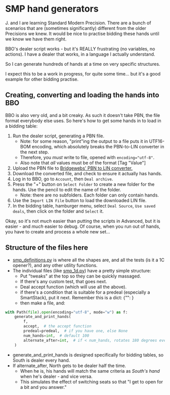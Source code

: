 # SMP hand generators

J. and I are learning Standard Modern Precision.
There are a bunch of scenarios that are (sometimes significantly) different from
the older Precisions we knew. It would be nice to practise bidding these hands until
we know we have them right.

BBO's dealer script works - but it's REALLY frustrating (no variables, no actions).
I have a dealer that works, in a language I actually understand.

So I can generate hundreds of hands at a time on very specific structures.

I expect this to be a work in progress, for quite some time...
but it's a good example for other bidding practise.

## Creating, converting and loading the hands into BBO

BBO is also very old, and a bit creaky.
As such it doesn't take PBN, the file format everybody else uses.
So here's how to get some hands in to load in a bidding table:

1. Run the dealer script, generating a PBN file.
    - Note: for some reason, "print"ing the output to a file puts it in UTF16-BOM
      encoding, which absolutely breaks the PBN-to-LIN converter in the next step.
    - Therefore, you *must* write to file, opened with `encoding="utf-8"`.
    - Also note that *all* values must be of the format [Tag "Value"]
2. Upload the PBN file to [Bridgewebs' PBN to LIN converter.](https://dds.bridgewebs.com/pbntolin/ConvertPbnToLin.php)
3. Download the converted file, and check to ensure it actually has hands.
4. Log in to BBO, go to `Account`, then `Deal archive`.
5. Press the "+" button on `Select Folder` to create a new folder for the hands.
   Use the pencil to edit the name of the folder.
    - Note: there are no subfolders. Each folder can only contain hands.
6. Use the `Import LIN File` button to load the downloaded LIN file.
7. In the bidding table, hamburger menu, select `Deal Source`, `Use saved deals`,
   then click on the folder and `Select` it.

Okay, so it's not *much* easier than putting the scripts in Advanced, but it is
easier - and *much* easier to debug. Of course, when you run out of hands, you have to
create and process a whole new set...

## Structure of the files here

- [smp_definitions.py]() is where all the shapes are,
  and all the tests (is it a 1C opener?), and any other utility functions.
- The individual files (like [smp_1d.py]()) have a pretty simple structure:
    - Put "tweaks" at the top so they can be quickly massaged.
    - If there's any custom test, that goes next.
    - Deal accept function (which will use all the above).
    - if there's a condition that is suitable for a predeal (especially a SmartStack),
      put it next. Remember this is a dict: {"<seat>": <condition>}
    - then make a file, and:

```python
with Path(file).open(encoding="utf-8", mode="w") as f:
    generate_and_print_hands(
        f,
        accept,  # the accept function
        predeal=predeal,  # if you have one, else None
        num_hands=int,  # default 100
        alternate_after=int,  # if < num_hands, rotates 180 degrees every N.
    )
```

- generate_and_print_hands is designed specifically for bidding tables, so
  South is dealer every hand.
- If alternate_after, North gets to be dealer half the time.
    - When he is, his hands
      will match the same criteria as *South's hand* when he's dealer - and vice versa.
    - This simulates the effect of switching seats so that
      "I get to open for a bit and you answer."